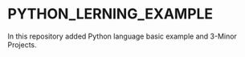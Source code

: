 # PYTHON_LERNING_EXAMPLE
In this repository added Python language basic example and 3-Minor Projects.
